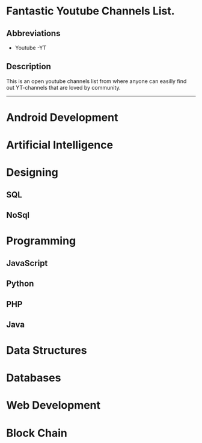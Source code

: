 # Fantastic Youtube Channels List.

## Abbreviations
- Youtube -YT

## Description
This is an open youtube channels list from where anyone can easilly find out YT-channels that are loved by community.

---

# Android Development

# Artificial Intelligence

# Designing
## SQL
## NoSql

# Programming
## JavaScript
## Python
## PHP
## Java

# Data Structures

# Databases

# Web Development

# Block Chain



